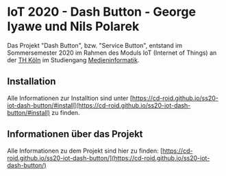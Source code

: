 # IoT 2020 - Dash Button - George Iyawe und Nils Polarek
Das Projekt "Dash Button", bzw. "Service Button", entstand im Sommersemester 2020 im Rahmen des Moduls IoT (Internet of Things) an der [TH Köln](https://www.th-koeln.de/) im Studiengang [Medieninformatik](https://www.medieninformatik.th-koeln.de/).

## Installation
Alle Informationen zur Installtion sind unter [https://cd-roid.github.io/ss20-iot-dash-button/#install](https://cd-roid.github.io/ss20-iot-dash-button/#install) zu finden.

## Informationen über das Projekt
Alle Informationen zu dem Projekt sind hier zu finden: [https://cd-roid.github.io/ss20-iot-dash-button/](https://cd-roid.github.io/ss20-iot-dash-button/)
